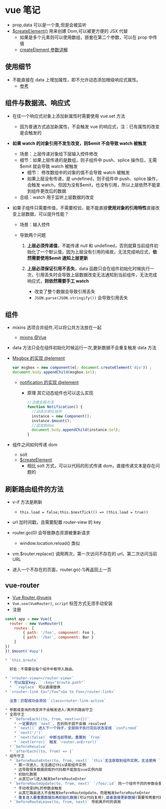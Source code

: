 # vue 笔记

- prop,data 可以是一个类,但是会被监听
- [\$createElement()](https://cn.vuejs.org/v2/guide/render-function.html#createElement-%E5%8F%82%E6%95%B0) 用来创建 Dom,可以被更方便的 JSX 代替
  - 如果是多个元素则可以使用数组，嵌套在第二个参数，可以在 prop 中传值
  - [createElement 参数详解](https://blog.CSDN.net/a460550542/article/details/90600008)

## 使用细节

- 不能直接在 data 上增加属性，即不允许动态添加根级响应式属性。
  - [参考](https://segmentfault.com/q/1010000008472683)

## 组件与数据流、响应式

- 在往一个响应式对象上添加新属性时需要使用 vue.set 方法
  - 因为普通方式追加新属性，不会触发 vue 的响应式，注：已有属性的改变是会触发的
- **如果 watch 的对象引用不发生改变，则\$emit 不会导致 watch 被触发**

  - 场景：上层传递对象给下层输入控件修改
  - 细节：如果上层传递的是数组，则子组件中 push、splice 操作后，无需\$emit 就会导致 watch 被触发
    - 细节： 修改数组中的对象的值不会导致 watch 被触发
    - 如果上层没有传递，是 undefined，则子组件中 push、splice 操作，会触发 watch，但因为没有\$emit，也没有引用，所以上层依然不能拿到组件更改后的数据
  - 总结：watch 用于监听上层数据的改变

- 如果子组件只需要传值，不需要校验，能不能直接**使用对象的引用特性**直接改变上层数据，可以提升性能？

  - 场景：输入控件
  - 导致两个问题

    1. **上层必须传递值**，不能传递 null 和 undefined，否则就算当前组件初始化了一个默认值，因为上层没有引用的缘故，无法完成响应式，**依然需要使用\$emit 通知上层更新**
    2. **上层必须保证引用不丢失**，data 函数只会在组件初始化时候执行一次，引用丢失时会导致上层数据改变无法通知到当前组件，无法完成响应式，**则依然需要手工 watch**

       - 改变了整个数据会导致引用丢失
       - `JSON.parse(JSON.stringify())` 会导致引用丢失

## 组件

- mixins 选项合并组件,可以将公共方法放在一起
  - [mixins @Vue](https://cn.vuejs.org/v2/guide/mixins.html)
- data 方法只会在组件初始化时候运行一次,更新数据不会重复触发 data 方法
- [Msgbox 的实现 @element](https://github.com/ElemeFE/element/blob/059448bf7dee7200c3413cf9d4546fd442e63de7/packages/message-box/src/main.js#L17)

  ```js
  var msgbox = new component(el: document.createElement('div')) ;
  document.body.appendChild(msgbox.$el);
  ```

  - [notification 的实现 @element](https://github.com/ElemeFE/element/blob/ec3326e0bc7e30d2da8ecea21732eff09726ed7f/packages/notification/src/main.js)

    - 原理 其它动态组件也可以这么实现

      ```js
      //注册全局方法
      function Notification() {
        //动态示例化组件
        instance = new Component();
        instance.$mount();
        //追加到dom
        document.body.appendChild(instance.$el);
      }
      ```

- 组件之间如何传递 dom
  - solt
  - [\$createElement](https://www.jianshu.com/p/84cd41a5009c)
    - 相比 solt 方式，可以以代码的形式传递 dom，直接传递文本是存在问题的

## 刷新路由组件的方法

- v-if 方法是刷新

  - `this.load = false;this.$nextTick(() => (this.load = true))`

- url 加时间戳，且需要配置 router-view 的 key
- router.go(0) 会导致静态资源被重新请求
  - window.location.reload() 类似
- vm.\$router.replace() 调用两次，第一次访问不存在的 url，第二次访问当前 URL
- 进入一个不存在的页面，router.go(-1)再返回上一页

## vue-router

- [Vue Router @vuejs](https://router.vuejs.org/zh/)
- `Vue.use(VueRouter)`, `script` 标签方式无须手动安装
- 注册

```js
const app = new Vue({
  router : new VueRouter({
    routes: [
        { path: '/foo', component: Foo },
        { path: '/bar', component: Bar }
    ]
})
}).$mount('#app')

* `this.$route`

  好处：不需要在每个组件中都导入路由。

* `<router-view></router-view>`
  * 可以指定key，` :key="$route.path"`
  *  `replace` 可以直接替换
* `<router-link to="/foo">Go to Foo</router-link>`

  注意：匹配成功会添加 `class=router-link-active`

* 参数或查询的改变并不会触发进入/离开的路由守卫
* 全局守卫
  * `beforeEach((to, from, next)=>{})`
    * 一定要执行 `next`, 否则钩子就不会被 resolved
    * `next()` 进入下一个钩子，全部钩子执行完后状态变成 `confirmed`
    * `next('/')`
    * `next(false)` 中断当前导航，重置到 `from`
    * `next(error)` 触发 `router.onError()`
  * `beforeResolve`
  * `afterEach((to, from) => {`
* 组件守卫
  * `beforeRouteEnter(to, from, next)` `this`无法获取到组件实例，无法使用 `this`
    * 第一次进入，无法通过this读取组件实例
    * 这导致很多数据获取的代码都不能放在vue实例内部
    * 初始化数据
    * 从其它url进入触发beforeRouteEnter
  * `beforeRouteUpdate(to, from, next)` `/foo/:id` 同一个组件不同的参数会重新渲染
    * 手动改变URL的参数会触发
    * 从其它路由进入不会触发beforeRouteUpdate，而是触发beforeRouteEnter
    * 重复进入要重置数据后再初始化数据(可以代码复用),或者直接更新数据(需要写两套代码)
  * `beforeRouteLeave(to, from, next)` 导航离开时的调用
```
